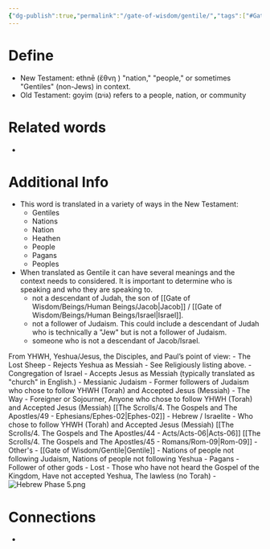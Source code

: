 ```yaml
---
{"dg-publish":true,"permalink":"/gate-of-wisdom/gentile/","tags":["#GateWisdom"]}
---
```


# Define
- New Testament: ethnē (ἔθνη ) "nation," "people," or sometimes "Gentiles" (non-Jews) in context.
- Old Testament: goyim (גּוֹיִם) refers to a people, nation, or community

# Related words
- 

# Additional Info
- This word is translated in a variety of ways in the New Testament: 
	- Gentiles
	- Nations
	- Nation
	- Heathen
	- People
	- Pagans
	- Peoples
- When translated as Gentile it can have several meanings and the context needs to considered. It is important to determine who is speaking and who they are speaking to.
	- not a descendant of Judah, the son of [[Gate of Wisdom/Beings/Human Beings/Jacob\|Jacob]] / [[Gate of Wisdom/Beings/Human Beings/Israel\|Israel]]. 
	- not a follower of Judaism. This could include a descendant of Judah who is technically a "Jew" but is not a follower of Judaism.
	- someone who is not a descendant of Jacob/Israel.

From YHWH, Yeshua/Jesus, the Disciples, and Paul’s point of view:
	- The Lost Sheep - Rejects Yeshua as Messiah - See Religiously listing above.
	- Congregation of Israel - Accepts Jesus as Messiah (typically translated as "church" in English.)
		- Messianic Judaism - Former followers of Judaism who chose to follow YHWH (Torah) and Accepted Jesus (Messiah)
		- The Way - Foreigner or Sojourner, Anyone who chose to follow YHWH (Torah) and Accepted Jesus (Messiah) [[The Scrolls/4. The Gospels and The Apostles/49 - Ephesians/Ephes-02\|Ephes-02]]
		- Hebrew / Israelite - Who chose to follow YHWH (Torah) and Accepted Jesus (Messiah) [[The Scrolls/4. The Gospels and The Apostles/44 - Acts/Acts-06\|Acts-06]] [[The Scrolls/4. The Gospels and The Apostles/45 - Romans/Rom-09\|Rom-09]]
	- Other's
		- [[Gate of Wisdom/Gentile\|Gentile]] - Nations of people not following Judaism, Nations of people not following Yeshua
		- Pagans - Follower of other gods
		- Lost - Those who have not heard the Gospel of the Kingdom, Have not accepted Yeshua, The lawless (no Torah)
	- 
![Hebrew Phase 5.png](/img/user/Assets/attachments/Hebrew%20Phase%205.png)
# Connections
- 

